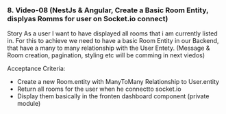 ### 8. Video-08 (NestJs & Angular, Create a Basic Room Entity, displyas Romms for user on Socket.io connect)

Story
As a user  I want to have displayed all rooms that i am currently listed in.
For this to achieve we need to have a basic Room Entity in our Backend, that have a many to many relationship with the User Entety. (Message & Room creation, pagination, styling etc will be comming in next viedos)

Acceptance Criteria:
- Create a new Room.entity with ManyToMany Relationship to User.entity
- Return all rooms for the user when he connectto socket.io
- Display them basically in the fronten dashboard component (private module)